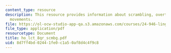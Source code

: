 ```yaml
---
content_type: resource
description: This resource provides information about scrambling, overt and covert
  movements.
file: https://ol-ocw-studio-app-qa.s3.amazonaws.com/courses/24-946-linguistic-theory-and-the-japanese-language-fall-2004/8d7ff4bd02441fe0c1a50af8d4c4f9c8_ho_lct_8qr_scmbg.pdf
file_type: application/pdf
resourcetype: Document
title: ho_lct_8qr_scmbg.pdf
uid: 8d7ff4bd-0244-1fe0-c1a5-0af8d4c4f9c8
---
```

